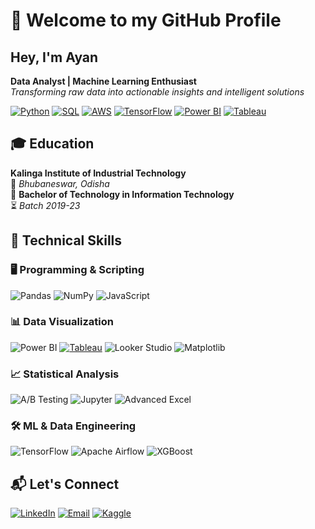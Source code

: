 # 👋 Welcome to my GitHub Profile

<h2>Hey, I'm Ayan</h2>
<b>Data Analyst | Machine Learning Enthusiast</b><br>
<i>Transforming raw data into actionable insights and intelligent solutions</i>

[![Python](https://img.shields.io/badge/Python-Expert-3776AB?logo=python)](https://python.org)
[![SQL](https://img.shields.io/badge/SQL-Proficient-4479A1?logo=postgresql)](https://en.wikipedia.org/wiki/SQL)
[![AWS](https://img.shields.io/badge/AWS-Cloud-232F3E?logo=amazon-aws)](https://aws.amazon.com)
[![TensorFlow](https://img.shields.io/badge/TensorFlow-FF6F00?logo=tensorflow)](https://tensorflow.org)
[![Power BI](https://img.shields.io/badge/Power_BI-Expert-F2C811?logo=powerbi)](https://powerbi.microsoft.com)
[![Tableau](https://img.shields.io/badge/Tableau-Visualization-E97627?logo=tableau)](https://tableau.com)

## 🎓 Education
**Kalinga Institute of Industrial Technology**  
📍 *Bhubaneswar, Odisha*  
📜 **Bachelor of Technology in Information Technology**  
⏳ *Batch 2019-23*  


## 🔧 Technical Skills

### 🖥️ Programming & Scripting
<p align="left">
  <img src="https://img.shields.io/badge/Python-Pandas-150458?logo=pandas" alt="Pandas">
  <img src="https://img.shields.io/badge/NumPy-013243?logo=numpy" alt="NumPy">
  <img src="https://img.shields.io/badge/JavaScript-F7DF1E?logo=javascript" alt="JavaScript">
</p>

### 📊 Data Visualization
![Power BI](https://img.shields.io/badge/Power_BI-F2C811?logo=powerbi)
[![Tableau](https://img.shields.io/badge/Tableau-Visualization-E97627?logo=tableau)](https://tableau.com)
![Looker Studio](https://img.shields.io/badge/Looker_Studio-4285F4?logo=google)
![Matplotlib](https://img.shields.io/badge/Matplotlib-11557C?logo=python)

### 📈 Statistical Analysis
![A/B Testing](https://img.shields.io/badge/A/B_Testing-Expert-8A4182)
![Jupyter](https://img.shields.io/badge/Jupyter-F37626?logo=jupyter)
![Advanced Excel](https://img.shields.io/badge/Excel-Expert-217346?logo=microsoft-excel)

### 🛠️ ML & Data Engineering
![TensorFlow](https://img.shields.io/badge/TensorFlow-FF6F00?logo=tensorflow)
![Apache Airflow](https://img.shields.io/badge/Airflow-017CEE?logo=apacheairflow)
![XGBoost](https://img.shields.io/badge/XGBoost-3776AB?logo=xgboost)


## 📬 Let's Connect
[![LinkedIn](https://img.shields.io/badge/LinkedIn-Connect-0A66C2?logo=linkedin)]([https://linkedin.com/in/yourprofile](https://www.linkedin.com/in/ayanduttaa/))
[![Email](https://img.shields.io/badge/Email-Contact-D14836?logo=gmail)](mailto:ayanalyser@example.com)
[![Kaggle](https://img.shields.io/badge/Kaggle-Profile-20BEFF?logo=kaggle)]([https://kaggle.com/yourprofile](https://www.kaggle.com/ayanalyser))
